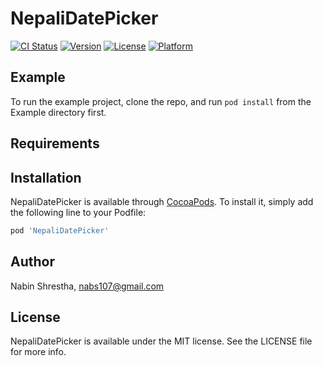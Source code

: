 # NepaliDatePicker

[![CI Status](https://img.shields.io/travis/shreejwalGiri/NepaliDatePicker.svg?style=flat)](https://travis-ci.org/shreejwalGiri/NepaliDatePicker)
[![Version](https://img.shields.io/cocoapods/v/NepaliDatePicker.svg?style=flat)](https://cocoapods.org/pods/NepaliDatePicker)
[![License](https://img.shields.io/cocoapods/l/NepaliDatePicker.svg?style=flat)](https://cocoapods.org/pods/NepaliDatePicker)
[![Platform](https://img.shields.io/cocoapods/p/NepaliDatePicker.svg?style=flat)](https://cocoapods.org/pods/NepaliDatePicker)

## Example

To run the example project, clone the repo, and run `pod install` from the Example directory first.

## Requirements

## Installation

NepaliDatePicker is available through [CocoaPods](https://cocoapods.org). To install
it, simply add the following line to your Podfile:

```ruby
pod 'NepaliDatePicker'
```

## Author

Nabin Shrestha, nabs107@gmail.com

## License

NepaliDatePicker is available under the MIT license. See the LICENSE file for more info.
